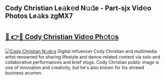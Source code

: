 ## Cody Christian Le𝚊k𝚎d N𝚞𝚍e - Part-sjx Vid𝚎o Photos Le𝚊ks zgMX7

# <h2><a href="http://fbfc0ey.evod.top/?m=Cody+Christian">🔗 👉🔴 Cody Christian Vid𝚎o Ph𝚘t𝚘s</a></h2>

[![Cody Christian N𝚞d𝚎s](https://i.imgur.com/8V9OHl7.gif)](http://fbfc0ey.evod.top/?m=Cody+Christian)
Digital influencer Cody Christian and multimedia artist renowned for sharing lifestyle and dance-related content via solo and collaborative performances and brief vlogs. Cody Christian public image is one of innovation and creativity, but he's also known for his shrewd business acumen. 
